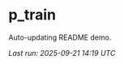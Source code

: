 # p_train

Auto-updating README demo.

<!--START_SECTION:status-->
_Last run: 2025-09-21 14:19 UTC_
<!--END_SECTION:status-->





















































































































































































































































































































































































































































































































































































































































































